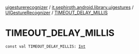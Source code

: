 [uigesturerecognizer](../../index.md) / [it.sephiroth.android.library.uigestures](../index.md) / [UIGestureRecognizer](index.md) / [TIMEOUT_DELAY_MILLIS](./-t-i-m-e-o-u-t_-d-e-l-a-y_-m-i-l-l-i-s.md)

# TIMEOUT_DELAY_MILLIS

`const val TIMEOUT_DELAY_MILLIS: `[`Int`](https://kotlinlang.org/api/latest/jvm/stdlib/kotlin/-int/index.html)